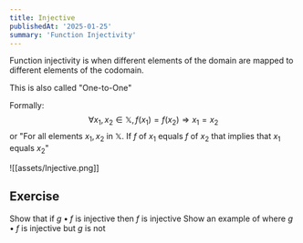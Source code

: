 ```yaml
---
title: Injective
publishedAt: '2025-01-25'
summary: 'Function Injectivity'
---
```


Function injectivity is when different elements of the domain are mapped to different elements of the codomain.

This is also called "One-to-One"

Formally:$$\forall x_1, x_2 \in \mathbb{X}, f(x_1)=f(x_2) \Rightarrow x_1=x_2$$
or "For all elements $x_1, x_2$ in $\mathbb{X}$. If $f$ of $x_1$ equals $f$ of $x_2$ that implies that $x_1$ equals $x_2$"

![[assets/Injective.png]]

## Exercise
Show that if $g \bullet f$ is injective then $f$ is injective
Show an example of where $g \bullet f$ is injective but $g$ is not